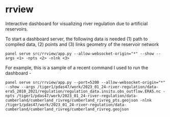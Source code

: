 # rrview

Interactive dashboard for visualizing river regulation due to artificial reservoirs.

To start a dashboard server, the following data is needed (1) path to compiled data, (2) points and (3) links geometry of the reservoir network

```
panel serve src/rrview/app.py --allow-websocket-origin="*" --show --args <1> -npts <2> -nlnk <3>
```

For example, this is a sample of a recent command I used to run the dashboard -
```
panel serve src/rrview/app.py --port=5200 --allow-websocket-origin="*" --show --args /tiger1/pdas47/work/2023_01_24-river-regulation/data-era5_2010_2021/regulation/regulation_data.insitu.obs_outflow.ERA5.nc -npts /tiger1/pdas47/work/2023_01_24-river-regulation/data-cumberland/cumberland_rivreg/cumberland_rivreg_pts.geojson -nlnk /tiger1/pdas47/work/2023_01_24-river-regulation/data-cumberland/cumberland_rivreg/cumberland_rivreg.geojson
```
